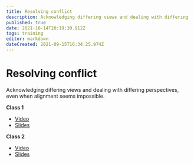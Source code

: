 ```yaml
---
title: Resolving conflict
description: Acknowledging differing views and dealing with differing  perspectives, even when alignment seems impossible.
published: true
date: 2021-10-14T20:19:30.912Z
tags: training
editor: markdown
dateCreated: 2021-09-15T16:34:25.974Z
---
```


# Resolving conflict
Acknowledging differing views and dealing with differing  perspectives, even when alignment seems impossible.

**Class 1**
+ [Video](https://youtu.be/j7oX5qWIyPk)
+ [Slides](https://drive.google.com/file/d/14KFkHuMk8zCQUztzjTdVCP_5LSYgjGqP/view?usp=sharing)

**Class 2**
+ [Video](https://youtu.be/dt-tC287Hh4)
+ [Slides](https://drive.google.com/open?id=16A7mlbem69-2LqU5wiixi0cLFosJ_hS5&authuser=chrisgloede%40gmail.com&usp=drive_fs)